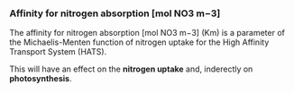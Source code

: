 

### Affinity for nitrogen absorption [mol NO3 m−3]

The affinity for nitrogen absorption [mol NO3 m−3] (Km) is a parameter of the Michaelis-Menten function of nitrogen uptake for the High Affinity Transport System (HATS). 

This will have an effect on the **nitrogen uptake** and, inderectly on **photosynthesis**.